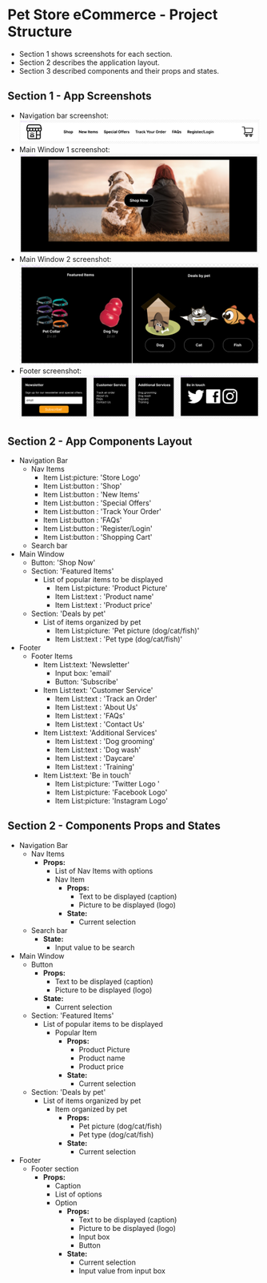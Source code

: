 # Pet Store eCommerce - Project Structure

- Section 1 shows screenshots for each section.
- Section 2 describes the application layout.
- Section 3 described components and their props and states.

## Section 1 - App Screenshots
- Navigation bar screenshot:
![Nav bar screenshot](navigationBar.png)
- Main Window 1 screenshot:
![Main Window 1 screenshot](mainWindow1.png)
- Main Window 2 screenshot:
![Main Window 2 screenshot](mainWindow2.png)
- Footer screenshot:
![Footer screenshot](footer.png)

## Section 2 - App Components Layout
- Navigation Bar
  - Nav Items
    - Item List:picture: 'Store Logo'
    - Item List:button : 'Shop'
    - Item List:button : 'New Items'
    - Item List:button : 'Special Offers'
    - Item List:button : 'Track Your Order'
    - Item List:button : 'FAQs'
    - Item List:button : 'Register/Login'
    - Item List:button : 'Shopping Cart'
  - Search bar
- Main Window
  - Button: 'Shop Now'
  - Section: 'Featured Items'
    - List of popular items to be displayed
      - Item List:picture: 'Product Picture'
      - Item List:text   : 'Product name'
      - Item List:text   : 'Product price'
  - Section: 'Deals by pet'
    - List of items organized by pet
      - Item List:picture: 'Pet picture (dog/cat/fish)'
      - Item List:text   : 'Pet type (dog/cat/fish)'
- Footer
  - Footer Items
    - Item List:text: 'Newsletter'
      - Input box: 'email'
      - Button: 'Subscribe'
    - Item List:text: 'Customer Service'
      - Item List:text   : 'Track an Order'
      - Item List:text   : 'About Us'
      - Item List:text   : 'FAQs'
      - Item List:text   : 'Contact Us'
    - Item List:text: 'Additional Services'
      - Item List:text   : 'Dog grooming'
      - Item List:text   : 'Dog wash'
      - Item List:text   : 'Daycare'
      - Item List:text   : 'Training'
    - Item List:text: 'Be in touch'
      - Item List:picture: 'Twitter Logo '
      - Item List:picture: 'Facebook Logo'
      - Item List:picture: 'Instagram Logo'

## Section 2 - Components Props and States
- Navigation Bar
  - Nav Items
    - **Props:**
      - List of Nav Items with options
      - Nav Item
        - **Props:**
          - Text to be displayed (caption)
          - Picture to be displayed (logo)
        - **State:**
          - Current selection
  - Search bar
    - **State:**
      - Input value to be search
- Main Window
  - Button
    - **Props:**
      - Text to be displayed (caption)
      - Picture to be displayed (logo)
    - **State:**
        - Current selection
  - Section: 'Featured Items'
    - List of popular items to be displayed
      - Popular Item
        - **Props:**
          - Product Picture
          - Product name
          - Product price
        - **State:**
          - Current selection
  - Section: 'Deals by pet'
    - List of items organized by pet
      - Item organized by pet
        - **Props:**
          - Pet picture (dog/cat/fish)
          - Pet type (dog/cat/fish)
        - **State:**
          - Current selection
- Footer
  - Footer section
    - **Props:**
      - Caption
      - List of options
      - Option
        - **Props:**
          - Text to be displayed (caption)
          - Picture to be displayed (logo)
          - Input box
          - Button
        - **State:**
          - Current selection
          - Input value from input box